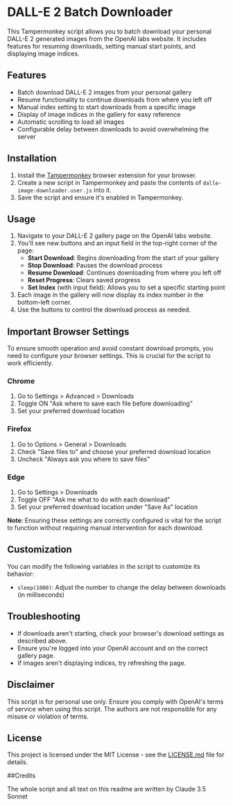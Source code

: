 # DALL-E 2 Batch Downloader

This Tampermonkey script allows you to batch download your personal DALL-E 2 generated images from the OpenAI labs website. It includes features for resuming downloads, setting manual start points, and displaying image indices.

## Features

- Batch download DALL-E 2 images from your personal gallery
- Resume functionality to continue downloads from where you left off
- Manual index setting to start downloads from a specific image
- Display of image indices in the gallery for easy reference
- Automatic scrolling to load all images
- Configurable delay between downloads to avoid overwhelming the server

## Installation

1. Install the [Tampermonkey](https://www.tampermonkey.net/) browser extension for your browser.
2. Create a new script in Tampermonkey and paste the contents of `dalle-image-downloader.user.js` into it.
3. Save the script and ensure it's enabled in Tampermonkey.

## Usage

1. Navigate to your DALL-E 2 gallery page on the OpenAI labs website.
2. You'll see new buttons and an input field in the top-right corner of the page:
   - **Start Download**: Begins downloading from the start of your gallery
   - **Stop Download**: Pauses the download process
   - **Resume Download**: Continues downloading from where you left off
   - **Reset Progress**: Clears saved progress
   - **Set Index** (with input field): Allows you to set a specific starting point
3. Each image in the gallery will now display its index number in the bottom-left corner.
4. Use the buttons to control the download process as needed.

## Important Browser Settings

To ensure smooth operation and avoid constant download prompts, you need to configure your browser settings. This is crucial for the script to work efficiently.

### Chrome

1. Go to Settings > Advanced > Downloads
2. Toggle ON "Ask where to save each file before downloading"
3. Set your preferred download location

### Firefox

1. Go to Options > General > Downloads
2. Check "Save files to" and choose your preferred download location
3. Uncheck "Always ask you where to save files"

### Edge

1. Go to Settings > Downloads
2. Toggle OFF "Ask me what to do with each download"
3. Set your preferred download location under "Save As" location

**Note**: Ensuring these settings are correctly configured is vital for the script to function without requiring manual intervention for each download.

## Customization

You can modify the following variables in the script to customize its behavior:

- `sleep(1000)`: Adjust the number to change the delay between downloads (in milliseconds)

## Troubleshooting

- If downloads aren't starting, check your browser's download settings as described above.
- Ensure you're logged into your OpenAI account and on the correct gallery page.
- If images aren't displaying indices, try refreshing the page.

## Disclaimer

This script is for personal use only. Ensure you comply with OpenAI's terms of service when using this script. The authors are not responsible for any misuse or violation of terms.


## License

This project is licensed under the MIT License - see the [LICENSE.md](LICENSE.md) file for details.

##Credits

The whole script and all text on this readme are written by Claude 3.5 Sonnet
